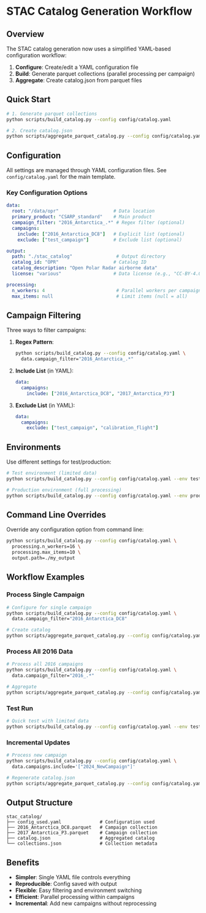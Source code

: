 # STAC Catalog Generation Workflow

## Overview

The STAC catalog generation now uses a simplified YAML-based configuration workflow:

1. **Configure**: Create/edit a YAML configuration file
2. **Build**: Generate parquet collections (parallel processing per campaign)  
3. **Aggregate**: Create catalog.json from parquet files

## Quick Start

```bash
# 1. Generate parquet collections
python scripts/build_catalog.py --config config/catalog.yaml

# 2. Create catalog.json
python scripts/aggregate_parquet_catalog.py --config config/catalog.yaml
```

## Configuration

All settings are managed through YAML configuration files. See `config/catalog.yaml` for the main template.

### Key Configuration Options

```yaml
data:
  root: "/data/opr"                    # Data location
  primary_product: "CSARP_standard"    # Main product
  campaign_filter: "2016_Antarctica_.*" # Regex filter (optional)
  campaigns:
    include: ["2016_Antarctica_DC8"]   # Explicit list (optional)
    exclude: ["test_campaign"]         # Exclude list (optional)

output:
  path: "./stac_catalog"                # Output directory
  catalog_id: "OPR"                    # Catalog ID
  catalog_description: "Open Polar Radar airborne data"
  license: "various"                   # Data license (e.g., "CC-BY-4.0")

processing:
  n_workers: 4                          # Parallel workers per campaign
  max_items: null                       # Limit items (null = all)
```

## Campaign Filtering

Three ways to filter campaigns:

1. **Regex Pattern**:
   ```bash
   python scripts/build_catalog.py --config config/catalog.yaml \
     data.campaign_filter="2016_Antarctica_.*"
   ```

2. **Include List** (in YAML):
   ```yaml
   data:
     campaigns:
       include: ["2016_Antarctica_DC8", "2017_Antarctica_P3"]
   ```

3. **Exclude List** (in YAML):
   ```yaml
   data:
     campaigns:
       exclude: ["test_campaign", "calibration_flight"]
   ```

## Environments

Use different settings for test/production:

```bash
# Test environment (limited data)
python scripts/build_catalog.py --config config/catalog.yaml --env test

# Production environment (full processing)
python scripts/build_catalog.py --config config/catalog.yaml --env production
```

## Command Line Overrides

Override any configuration option from command line:

```bash
python scripts/build_catalog.py --config config/catalog.yaml \
  processing.n_workers=16 \
  processing.max_items=10 \
  output.path=./my_output
```

## Workflow Examples

### Process Single Campaign

```bash
# Configure for single campaign
python scripts/build_catalog.py --config config/catalog.yaml \
  data.campaign_filter="2016_Antarctica_DC8"

# Create catalog
python scripts/aggregate_parquet_catalog.py --config config/catalog.yaml
```

### Process All 2016 Data

```bash
# Process all 2016 campaigns
python scripts/build_catalog.py --config config/catalog.yaml \
  data.campaign_filter="2016_.*"

# Aggregate
python scripts/aggregate_parquet_catalog.py --config config/catalog.yaml
```

### Test Run

```bash
# Quick test with limited data
python scripts/build_catalog.py --config config/catalog.yaml --env test
```

### Incremental Updates

```bash
# Process new campaign
python scripts/build_catalog.py --config config/catalog.yaml \
  data.campaigns.include='["2024_NewCampaign"]'

# Regenerate catalog.json
python scripts/aggregate_parquet_catalog.py --config config/catalog.yaml
```

## Output Structure

```
stac_catalog/
├── config_used.yaml              # Configuration used
├── 2016_Antarctica_DC8.parquet   # Campaign collection
├── 2017_Antarctica_P3.parquet    # Campaign collection
├── catalog.json                  # Aggregated catalog
└── collections.json              # Collection metadata
```

## Benefits

- **Simpler**: Single YAML file controls everything
- **Reproducible**: Config saved with output
- **Flexible**: Easy filtering and environment switching
- **Efficient**: Parallel processing within campaigns
- **Incremental**: Add new campaigns without reprocessing